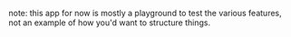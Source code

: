 note: this app for now is mostly a playground to test the various features, not an example of how you'd want to structure things.
